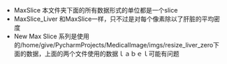 - MaxSlice 本文件夹下面的所有数据形式的单位都是一个slice
- MaxSlice_Liver 和MaxSlice一样，只不过是对每个像素除以了肝脏的平均密度
- New Max Slice 系列是使用的/home/give/PycharmProjects/MedicalImage/imgs/resize_liver_zero下面的数据，上面的两个文件使用的数据ｌａｂｅｌ可能有问题